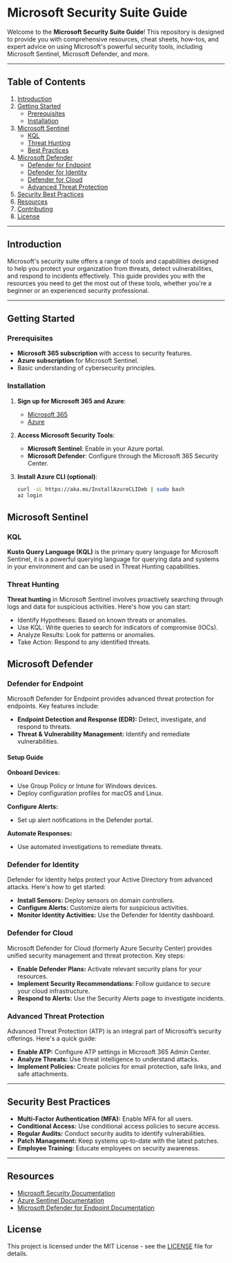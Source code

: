 # Microsoft Security Suite Guide

Welcome to the **Microsoft Security Suite Guide**! This repository is designed to provide you with comprehensive resources, cheat sheets, how-tos, and expert advice on using Microsoft's powerful security tools, including Microsoft Sentinel, Microsoft Defender, and more.

---

## Table of Contents

1. [Introduction](#introduction)
2. [Getting Started](#getting-started)
   - [Prerequisites](#prerequisites)
   - [Installation](#installation)
3. [Microsoft Sentinel](#microsoft-sentinel)
   - [KQL](#kql)
   - [Threat Hunting](#threat-hunting)
   - [Best Practices](#best-practices)
4. [Microsoft Defender](#microsoft-defender)
   - [Defender for Endpoint](#defender-for-endpoint)
   - [Defender for Identity](#defender-for-identity)
   - [Defender for Cloud](#defender-for-cloud)
   - [Advanced Threat Protection](#advanced-threat-protection)
5. [Security Best Practices](#security-best-practices)
6. [Resources](#resources)
7. [Contributing](#contributing)
8. [License](#license)

---

## Introduction

Microsoft's security suite offers a range of tools and capabilities designed to help you protect your organization from threats, detect vulnerabilities, and respond to incidents effectively. This guide provides you with the resources you need to get the most out of these tools, whether you're a beginner or an experienced security professional.

---

## Getting Started

### Prerequisites

- **Microsoft 365 subscription** with access to security features.
- **Azure subscription** for Microsoft Sentinel.
- Basic understanding of cybersecurity principles.

### Installation

1. **Sign up for Microsoft 365 and Azure**:
   - [Microsoft 365](https://www.microsoft.com/microsoft-365)
   - [Azure](https://azure.microsoft.com)

2. **Access Microsoft Security Tools**:
   - **Microsoft Sentinel**: Enable in your Azure portal.
   - **Microsoft Defender**: Configure through the Microsoft 365 Security Center.

3. **Install Azure CLI (optional)**:

   ```bash
   curl -sL https://aka.ms/InstallAzureCLIDeb | sudo bash
   az login

## Microsoft Sentinel

### KQL

**Kusto Query Language (KQL)** is the primary query language for Microsoft Sentinel, it is a powerful querying language for querying data and systems in your environment and can be used in Threat Hunting capabilities.

### Threat Hunting
**Threat hunting** in Microsoft Sentinel involves proactively searching through logs and data for suspicious activities. Here's how you can start:

- Identify Hypotheses: Based on known threats or anomalies.
- Use KQL: Write queries to search for indicators of compromise (IOCs).
- Analyze Results: Look for patterns or anomalies.
- Take Action: Respond to any identified threats.

## Microsoft Defender

### Defender for Endpoint

Microsoft Defender for Endpoint provides advanced threat protection for endpoints. Key features include:

- **Endpoint Detection and Response (EDR):** Detect, investigate, and respond to threats.
- **Threat & Vulnerability Management:** Identify and remediate vulnerabilities.

#### Setup Guide

**Onboard Devices:**

- Use Group Policy or Intune for Windows devices.
- Deploy configuration profiles for macOS and Linux.

**Configure Alerts:**

- Set up alert notifications in the Defender portal.

**Automate Responses:**

- Use automated investigations to remediate threats.

### Defender for Identity

Defender for Identity helps protect your Active Directory from advanced attacks. Here's how to get started:

- **Install Sensors:** Deploy sensors on domain controllers.
- **Configure Alerts:** Customize alerts for suspicious activities.
- **Monitor Identity Activities:** Use the Defender for Identity dashboard.

### Defender for Cloud

Microsoft Defender for Cloud (formerly Azure Security Center) provides unified security management and threat protection. Key steps:

- **Enable Defender Plans:** Activate relevant security plans for your resources.
- **Implement Security Recommendations:** Follow guidance to secure your cloud infrastructure.
- **Respond to Alerts:** Use the Security Alerts page to investigate incidents.

### Advanced Threat Protection

Advanced Threat Protection (ATP) is an integral part of Microsoft’s security offerings. Here's a quick guide:

- **Enable ATP:** Configure ATP settings in Microsoft 365 Admin Center.
- **Analyze Threats:** Use threat intelligence to understand attacks.
- **Implement Policies:** Create policies for email protection, safe links, and safe attachments.

---

## Security Best Practices

- **Multi-Factor Authentication (MFA):** Enable MFA for all users.
- **Conditional Access:** Use conditional access policies to secure access.
- **Regular Audits:** Conduct security audits to identify vulnerabilities.
- **Patch Management:** Keep systems up-to-date with the latest patches.
- **Employee Training:** Educate employees on security awareness.

---

## Resources

- [Microsoft Security Documentation](https://docs.microsoft.com/en-us/microsoft-365/security/)
- [Azure Sentinel Documentation](https://docs.microsoft.com/en-us/azure/sentinel/)
- [Microsoft Defender for Endpoint Documentation](https://docs.microsoft.com/en-us/microsoft-365/security/defender-endpoint/)

## License

This project is licensed under the MIT License - see the [LICENSE](LICENSE) file for details.



